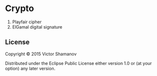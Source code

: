# Crypto

1. Playfair cipher
2. ElGamal digital signature

## License

Copyright © 2015 Victor Shamanov

Distributed under the Eclipse Public License either version 1.0 or (at
your option) any later version.
